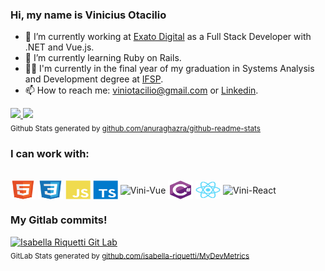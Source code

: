 ### Hi, my name is Vinicius Otacilio


- 🔭 I’m currently working at [Exato Digital](https://exato.digital) as a Full Stack Developer with .NET and Vue.js.
- 🌱 I’m currently learning Ruby on Rails.
- 👨‍🎓 I'm currently in the final year of my graduation in Systems Analysis and Development degree at [IFSP](https://www.ifsp.edu.br).
- 📫 How to reach me: viniotacilio@gmail.com or [Linkedin](https://www.linkedin.com/in/vinicius-otacilio/).

<div>
	<a href="https://github.com/ViniOtacilio">
  <img height="180em" src="https://github-readme-stats.vercel.app/api?username=ViniOtacilio&show_icons=true&theme=tokyonight&include_all_commits=true&count_private=true"/>
  <img height="180em" src="https://github-readme-stats.vercel.app/api/top-langs/?username=ViniOtacilio&layout=compact&langs_count=7&theme=tokyonight"/>
	</a>
</div>
<sub>
	Github Stats generated by <a href="https://github.com/anuraghazra/github-readme-stats">github.com/anuraghazra/github-readme-stats</a><br>
</sub>
  
  
  ### I can work with:


  <div style="display: inline_block"><br>
   <img align="center" alt="Vini-HTML" height="30" width="40" src="https://raw.githubusercontent.com/devicons/devicon/master/icons/html5/html5-original.svg">
  <img align="center" alt="Vini-CSS" height="30" width="40" src="https://raw.githubusercontent.com/devicons/devicon/master/icons/css3/css3-original.svg">
  <img align="center" alt="Vini-Js" height="30" width="40" src="https://raw.githubusercontent.com/devicons/devicon/master/icons/javascript/javascript-plain.svg">
  <img align="center" alt="Vini-Ts" height="30" width="40" src="https://raw.githubusercontent.com/devicons/devicon/master/icons/typescript/typescript-plain.svg">
  <img align="center" alt="Vini-Vue" height="30" width="40" src="https://cdn.jsdelivr.net/gh/devicons/devicon/icons/vuejs/vuejs-original.svg">
  <img align="center" alt="Vini-Csharp" height="30" width="40" src="https://raw.githubusercontent.com/devicons/devicon/master/icons/csharp/csharp-original.svg">
  <img align="center" alt="Vini-React" height="30" width="40" src="https://raw.githubusercontent.com/devicons/devicon/master/icons/react/react-original.svg">
  <img align="center" alt="Vini-React" height="30" width="40" src="https://cdn.jsdelivr.net/gh/devicons/devicon/icons/postgresql/postgresql-original.svg">
  
</div>

 ### My Gitlab commits!
[![Isabella Riquetti Git Lab](https://mydevmetrics.azurewebsites.net/GitLab/vinicius30?animation=false&platform=github&theme=dark)](https://github.com/ViniOtacilio)  
<sub>
	GitLab Stats generated by <a href="https://github.com/isabella-riquetti/CombinedCodingStats">github.com/isabella-riquetti/MyDevMetrics</a><br>
</sub>
